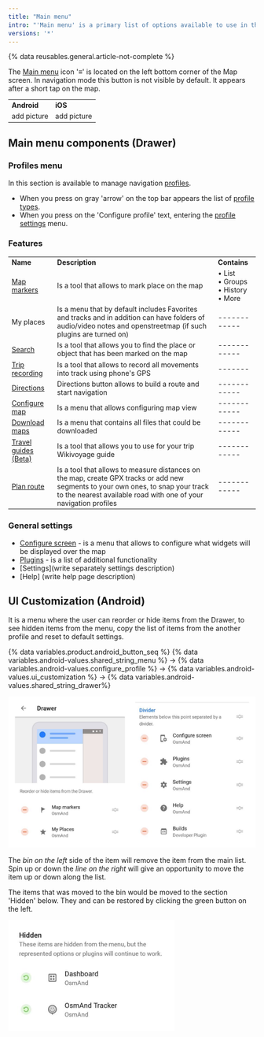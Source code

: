 ```yaml
---
title: "Main menu"
intro: "'Main menu' is a primary list of options available to use in the application. It provides quick access to the profile configuration, features, and general settings."
versions: '*'
---
```

{% data reusables.general.article-not-complete %}

<!-- - Make similar description of Main menu to [Configure map menu](/osmand/map/configure-map-menu)
- explain each item in the drawer with links if they are not present
- explain how to configure items list in the drawer -->

The [Main menu](osmand/widgets/map-buttons#main-menu) icon '&#8801;' is located on the left bottom corner of the Map screen. In navigation mode this button is not visible by default. It appears after a short tap on the map. 

| | |
|------------|------------|
| **Android** | **iOS** |
|add picture|add picture|

## Main menu components (Drawer)

### Profiles menu
In this section is available to manage navigation [profiles](osmand/personal/profiles). 
- When you press on gray 'arrow' on the top bar appears the list of [profile types](osmand/personal/profiles#profile-types). 
- When you press on the 'Configure profile' text, entering the [profile settings](osmand/personal/profiles#profile-settings) menu.

### Features
| | | |
|----------|------------|------------|
|**Name**|**Description**|**Contains**|
|[Map markers](osmand/widgets/markers)|Is a tool that allows to mark place on the map|• List <br>  • Groups <br>  • History <br>  • More|
|My places|Is a menu that by default includes Favorites and tracks and in addition can have folders of audio/video notes and openstreetmap (if such plugins are turned on)|------------|
|[Search](osmand/search)|Is a tool that allows you to find the place or object that has been marked on the map|------------|
|[Trip recording](osmand/plugins/trip-recording)|Is a tool that allows to record all movements into track using phone's GPS|-------|
|[Directions](osmand/widgets/map-buttons#directions)|Directions button allows to build a route and start navigation|------------|
|[Configure map](osmand/map/configure-map-menu)|Is a menu that allows configuring map view|------------|
|[Download maps](osmand/start-with/download-maps)|Is a menu that contains all files that could be downloaded|------------|
|[Travel guides (Beta)](osmand/plan-route/travel-guides)|Is a tool that allows you to use for your trip Wikivoyage guide|------------|
|[Plan route](9osmand/plan-route/create-route)|Is a tool that allows to measure distances on the map, create GPX tracks or add new segments to your own ones, to snap your track to the nearest available road with one of your navigation profiles|------------|

### General settings
- [Configure screen](osmand/widgets/configure-screen) - is a menu that allows to configure what widgets will be displayed over the map
- [Plugins](osmand/plugins) - is a list of additional functionality
- [Settings](write separately settings description)
- [Help] (write help page description)

## UI Customization (Android)

It is a menu where the user can reorder or hide items from the Drawer, to see hidden items from the menu, copy the list of items from the another profile and reset to default settings.

{% data variables.product.android_button_seq %} {% data variables.android-values.shared_string_menu %} → {% data variables.android-values.configure_profile %} → {% data variables.android-values.ui_customization %} → {% data variables.android-values.shared_string_drawer%}

![Drawer menu items ](/assets/images/settings/drawer_menu_items.png)

The *bin on the left* side of the item will remove the item from the main list.
Spin up or down the *line on the right* will give an opportunity to move the item up or down along the list.

The items that was moved to the bin would be moved to the section 'Hidden' below. They and can be restored by clicking the green button on the left.

![Drawer menu hidden items ](/assets/images/settings/drawer_menu_hidden_items.png)

